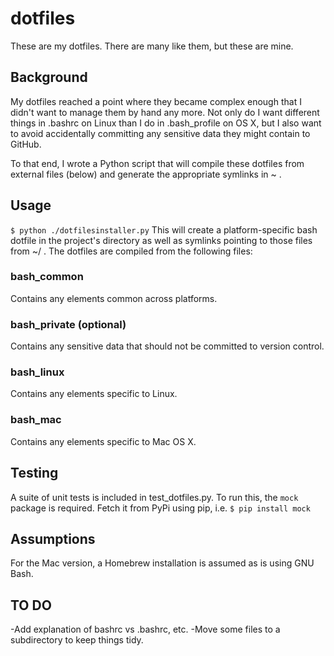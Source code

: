 # dotfiles

These are my dotfiles. There are many like them, but these are mine.

## Background
My dotfiles reached a point where they became complex enough that I didn't want to manage them by hand any more. Not only do I want different things in .bashrc on Linux than I do in .bash_profile on OS X, but I also want to avoid accidentally committing any sensitive data they might contain to GitHub.

To that end, I wrote a Python script that will compile these dotfiles from external files (below) and generate the appropriate symlinks in ~ .

## Usage
<code>$ python ./dotfilesinstaller.py</code>
This will create a platform-specific bash dotfile in the project's directory as well as symlinks pointing to those files from ~/ . The dotfiles are compiled from the following files:

### bash_common
Contains any elements common across platforms.

### bash_private (optional)
Contains any sensitive data that should not be committed to version control.

### bash_linux
Contains any elements specific to Linux.

### bash_mac
Contains any elements specific to Mac OS X.

## Testing
A suite of unit tests is included in test_dotfiles.py. To run this, the <code>mock</code> package is required. Fetch it from PyPi using pip, i.e. <code>$ pip install mock</code>

## Assumptions
For the Mac version, a Homebrew installation is assumed as is using GNU Bash.

## TO DO
-Add explanation of bashrc vs .bashrc, etc.
-Move some files to a subdirectory to keep things tidy.
